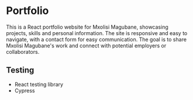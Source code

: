 # Portfolio
This is a React portfolio website for Mxolisi Magubane, showcasing projects, skills and personal information. The site is responsive and easy to navigate, with a contact form for easy communication. The goal is to share Mxolisi Magubane's work and connect with potential employers or collaborators.

## Testing 
 - React testing library
 - Cypress

